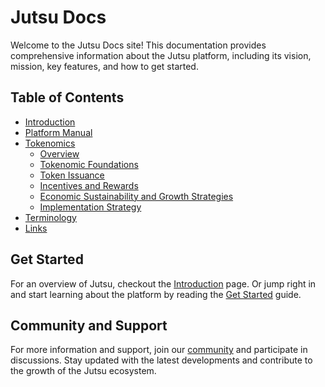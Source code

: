 # Jutsu Docs

Welcome to the Jutsu Docs site! This documentation provides comprehensive information about the Jutsu platform, including its vision, mission, key features, and how to get started.

## Table of Contents

- [Introduction](./introduction/README.md)
- [Platform Manual](platform-manual/README.md)
- [Tokenomics](./tokenomics/README.md)
  - [Overview](./tokenomics/overview.md)
  - [Tokenomic Foundations](./tokenomics/foundations.md)
  - [Token Issuance](./tokenomics/token-issuance.md)
  - [Incentives and Rewards](./tokenomics/incentives-and-rewards.md)
  - [Economic Sustainability and Growth Strategies](./tokenomics/economic-sustainability-and-growth-strategies.md)
  - [Implementation Strategy](./tokenomics/implementation-strategy.md)
- [Terminology](terminology/README.md)
- [Links](links/README.md)

## Get Started

For an overview of Jutsu, checkout the [Introduction](./introduction/README.md) page. Or jump right in and start learning about the platform by reading the [Get Started](./platform-manual/get-started.md) guide.

## Community and Support

For more information and support, join our [community](./links/README.md) and participate in discussions. Stay updated with the latest developments and contribute to the growth of the Jutsu ecosystem.
